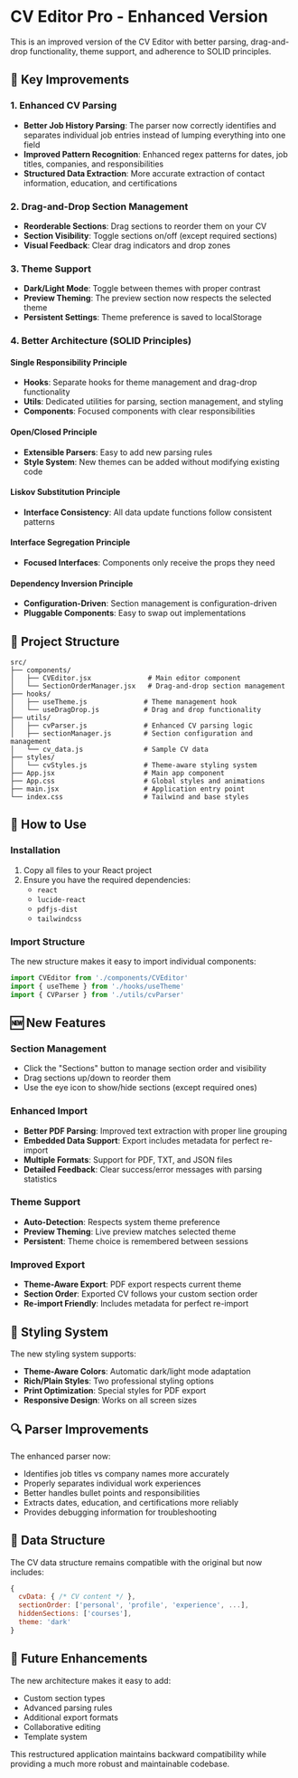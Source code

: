 # CV Editor Pro - Enhanced Version

This is an improved version of the CV Editor with better parsing, drag-and-drop functionality, theme support, and adherence to SOLID principles.

## 🚀 Key Improvements

### 1. Enhanced CV Parsing
- **Better Job History Parsing**: The parser now correctly identifies and separates individual job entries instead of lumping everything into one field
- **Improved Pattern Recognition**: Enhanced regex patterns for dates, job titles, companies, and responsibilities
- **Structured Data Extraction**: More accurate extraction of contact information, education, and certifications

### 2. Drag-and-Drop Section Management
- **Reorderable Sections**: Drag sections to reorder them on your CV
- **Section Visibility**: Toggle sections on/off (except required sections)
- **Visual Feedback**: Clear drag indicators and drop zones

### 3. Theme Support
- **Dark/Light Mode**: Toggle between themes with proper contrast
- **Preview Theming**: The preview section now respects the selected theme
- **Persistent Settings**: Theme preference is saved to localStorage

### 4. Better Architecture (SOLID Principles)

#### Single Responsibility Principle
- **Hooks**: Separate hooks for theme management and drag-drop functionality
- **Utils**: Dedicated utilities for parsing, section management, and styling
- **Components**: Focused components with clear responsibilities

#### Open/Closed Principle
- **Extensible Parsers**: Easy to add new parsing rules
- **Style System**: New themes can be added without modifying existing code

#### Liskov Substitution Principle
- **Interface Consistency**: All data update functions follow consistent patterns

#### Interface Segregation Principle
- **Focused Interfaces**: Components only receive the props they need

#### Dependency Inversion Principle
- **Configuration-Driven**: Section management is configuration-driven
- **Pluggable Components**: Easy to swap out implementations

## 📁 Project Structure

```
src/
├── components/
│   ├── CVEditor.jsx              # Main editor component
│   └── SectionOrderManager.jsx   # Drag-and-drop section management
├── hooks/
│   ├── useTheme.js              # Theme management hook
│   └── useDragDrop.js           # Drag and drop functionality
├── utils/
│   ├── cvParser.js              # Enhanced CV parsing logic
│   ├── sectionManager.js        # Section configuration and management
│   └── cv_data.js               # Sample CV data
├── styles/
│   └── cvStyles.js              # Theme-aware styling system
├── App.jsx                      # Main app component
├── App.css                      # Global styles and animations
├── main.jsx                     # Application entry point
└── index.css                    # Tailwind and base styles
```

## 🔧 How to Use

### Installation
1. Copy all files to your React project
2. Ensure you have the required dependencies:
   - `react`
   - `lucide-react`
   - `pdfjs-dist`
   - `tailwindcss`

### Import Structure
The new structure makes it easy to import individual components:
```javascript
import CVEditor from './components/CVEditor'
import { useTheme } from './hooks/useTheme'
import { CVParser } from './utils/cvParser'
```

## 🆕 New Features

### Section Management
- Click the "Sections" button to manage section order and visibility
- Drag sections up/down to reorder them
- Use the eye icon to show/hide sections (except required ones)

### Enhanced Import
- **Better PDF Parsing**: Improved text extraction with proper line grouping
- **Embedded Data Support**: Export includes metadata for perfect re-import
- **Multiple Formats**: Support for PDF, TXT, and JSON files
- **Detailed Feedback**: Clear success/error messages with parsing statistics

### Theme Support
- **Auto-Detection**: Respects system theme preference
- **Preview Theming**: Live preview matches selected theme
- **Persistent**: Theme choice is remembered between sessions

### Improved Export
- **Theme-Aware Export**: PDF export respects current theme
- **Section Order**: Exported CV follows your custom section order
- **Re-import Friendly**: Includes metadata for perfect re-import

## 🎨 Styling System

The new styling system supports:
- **Theme-Aware Colors**: Automatic dark/light mode adaptation
- **Rich/Plain Styles**: Two professional styling options
- **Print Optimization**: Special styles for PDF export
- **Responsive Design**: Works on all screen sizes

## 🔍 Parser Improvements

The enhanced parser now:
- Identifies job titles vs company names more accurately
- Properly separates individual work experiences
- Better handles bullet points and responsibilities
- Extracts dates, education, and certifications more reliably
- Provides debugging information for troubleshooting

## 💾 Data Structure

The CV data structure remains compatible with the original but now includes:
```javascript
{
  cvData: { /* CV content */ },
  sectionOrder: ['personal', 'profile', 'experience', ...],
  hiddenSections: ['courses'],
  theme: 'dark'
}
```

## 🎯 Future Enhancements

The new architecture makes it easy to add:
- Custom section types
- Advanced parsing rules
- Additional export formats
- Collaborative editing
- Template system

This restructured application maintains backward compatibility while providing a much more robust and maintainable codebase.
